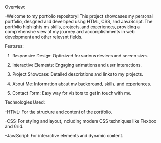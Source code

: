 Overview:

-Welcome to my portfolio repository! This project showcases my personal portfolio, designed and developed using HTML, CSS, and JavaScript. The portfolio highlights my skills, projects, and experiences, providing a comprehensive view of my journey and accomplishments in web development and other relevant fields.


Features:

1. Responsive Design: Optimized for various devices and screen sizes.

2. Interactive Elements: Engaging animations and user interactions.

3. Project Showcase: Detailed descriptions and links to my projects.

4. About Me: Information about my background, skills, and experiences.

5. Contact Form: Easy way for visitors to get in touch with me.



Technologies Used:

-HTML: For the structure and content of the portfolio.

-CSS: For styling and layout, including modern CSS techniques like Flexbox and Grid.

-JavaScript: For interactive elements and dynamic content.
